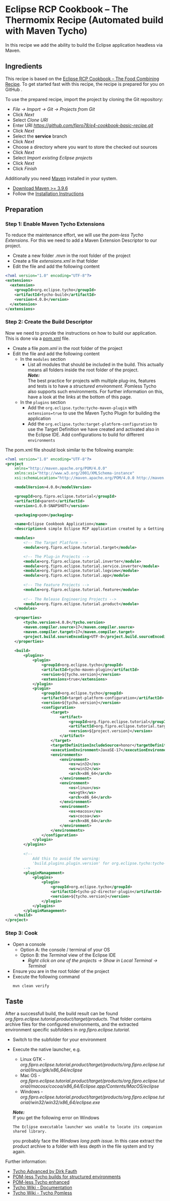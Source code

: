 # Eclipse RCP Cookbook – The Thermomix Recipe (Automated build with Maven Tycho)

In this recipe we add the ability to build the Eclipse application headless via Maven.

## Ingredients

This recipe is based on the [Eclipse RCP Cookbook – The Food Combining Recipe](Eclipse_RCP_Cookbook_Services_Events.md). To get started fast with this recipe, the recipe is prepared for you on GitHub .

To use the prepared recipe, import the project by cloning the Git repository:

- _File → Import → Git → Projects from Git_
- Click _Next_
- Select _Clone URI_
- Enter URI _https://github.com/fipro78/e4-cookbook-basic-recipe.git_
- Click _Next_
- Select the **service** branch
- Click _Next_
- Choose a directory where you want to store the checked out sources
- Click _Next_
- Select _Import existing Eclipse projects_
- Click _Next_
- Click _Finish_

Additionally you need [Maven](https://maven.apache.org/) installed in your system.
- [Download Maven >= 3.9.6](https://maven.apache.org/download.cgi)
- Follow the [Installation Instructions](https://maven.apache.org/install.html)

## Preparation

### Step 1: Enable Maven Tycho Extensions

To reduce the maintenance effort, we will use the _pom-less Tycho Extensions_. For this we need to add a Maven Extension Descriptor to our project.

- Create a new folder _.mvn_ in the root folder of the project
- Create a file _extensions.xml_ in that folder
- Edit the file and add the following content

```xml
<?xml version="1.0" encoding="UTF-8"?>
<extensions>
  <extension>
    <groupId>org.eclipse.tycho</groupId>
    <artifactId>tycho-build</artifactId>
    <version>4.0.8</version>
  </extension>
</extensions>
```

### Step 2: Create the Build Descriptor

Now we need to provide the instructions on how to build our application. This is done via a [pom.xml](https://maven.apache.org/guides/introduction/introduction-to-the-pom.html#:~:text=What%20is%20a%20POM%3F,default%20values%20for%20most%20projects.) file.

- Create a file _pom.xml_ in the root folder of the project
- Edit the file and add the following content
  - In the `modules` section 
    - List all modules that should be included in the build. This actually means all folders inside the root folder of the project.  
    *__Note:__*  
  The best practice for projects with multiple plug-ins, features and tests is to have a _structured environment_. Pomless Tycho also supports such environments. For further information on this, have a look at the links at the bottom of this page.
  - In the `plugins` section 
    - Add the `org.eclipse.tycho:tycho-maven-plugin` with `extensions=true` to use the Maven Tycho Plugin for building the application
    - Add the `org.eclipse.tycho:target-platform-configuration` to use the Target Definition we have created and activated also in the Eclipse IDE. Add configurations to build for different `environments`
    
The pom.xml file should look similar to the following example:

```xml
<?xml version="1.0" encoding="UTF-8"?>
<project
	xmlns="http://maven.apache.org/POM/4.0.0" 
	xmlns:xsi="http://www.w3.org/2001/XMLSchema-instance"
	xsi:schemaLocation="http://maven.apache.org/POM/4.0.0 http://maven.apache.org/xsd/maven-4.0.0.xsd">

	<modelVersion>4.0.0</modelVersion>

	<groupId>org.fipro.eclipse.tutorial</groupId>
	<artifactId>parent</artifactId>
	<version>1.0.0-SNAPSHOT</version>

	<packaging>pom</packaging>

	<name>Eclipse Cookbook Application</name>
	<description>A simple Eclipse RCP application created by a Getting Started Cookbook</description>

	<modules>
		<!-- The Target Platform -->
		<module>org.fipro.eclipse.tutorial.target</module>

		<!-- The Plug-in Projects -->
		<module>org.fipro.eclipse.tutorial.inverter</module>
		<module>org.fipro.eclipse.tutorial.service.inverter</module>
		<module>org.fipro.eclipse.tutorial.logview</module>
		<module>org.fipro.eclipse.tutorial.app</module>
		
		<!-- The Feature Projects -->
		<module>org.fipro.eclipse.tutorial.feature</module>
		
		<!-- The Release Engineering Projects -->
		<module>org.fipro.eclipse.tutorial.product</module>
	</modules>

	<properties>
		<tycho.version>4.0.8</tycho.version>
		<maven.compiler.source>17</maven.compiler.source>
		<maven.compiler.target>17</maven.compiler.target>
		<project.build.sourceEncoding>UTF-8</project.build.sourceEncoding>
	</properties>
    
	<build>
		<plugins>
			<plugin>
				<groupId>org.eclipse.tycho</groupId>
				<artifactId>tycho-maven-plugin</artifactId>
				<version>${tycho.version}</version>
				<extensions>true</extensions>
			</plugin>
			<plugin>
				<groupId>org.eclipse.tycho</groupId>
				<artifactId>target-platform-configuration</artifactId>
				<version>${tycho.version}</version>
				<configuration>
					<target>
						<artifact>
							<groupId>org.fipro.eclipse.tutorial</groupId>
							<artifactId>org.fipro.eclipse.tutorial.target</artifactId>
							<version>${project.version}</version>
						</artifact>
					</target>
					<targetDefinitionIncludeSource>honor</targetDefinitionIncludeSource>
					<executionEnvironment>JavaSE-17</executionEnvironment>
					<environments>
						<environment>
							<os>win32</os>
							<ws>win32</ws>
							<arch>x86_64</arch>
						</environment>
						<environment>
							<os>linux</os>
							<ws>gtk</ws>
							<arch>x86_64</arch>
						</environment>
						<environment>
							<os>macosx</os>
							<ws>cocoa</ws>
							<arch>x86_64</arch>
						</environment>
					</environments>
				</configuration>
			</plugin>
		</plugins>
		
		<!-- 
			Add this to avoid the warning: 
			'build.plugins.plugin.version' for org.eclipse.tycho:tycho-p2-director-plugin is missing. 
		-->
		<pluginManagement>
			<plugins>
				<plugin>
					<groupId>org.eclipse.tycho</groupId>
					<artifactId>tycho-p2-director-plugin</artifactId>
					<version>${tycho.version}</version>
				</plugin>
			</plugins>
		</pluginManagement>
	</build>
</project>
```

### Step 3: Cook

- Open a console
  - Option A: the console / terminal of your OS
  - Option B: the _Terminal_ view of the Eclipse IDE
    - _Right click on one of the projects → Show in Local Terminal → Terminal_
- Ensure you are in the root folder of the project
- Execute the following command
  ```
  mvn clean verify
  ```

## Taste

After a successfull build, the build result can be found _org.fipro.eclipse.tutorial.product/target/products_. That folder contains archive files for the configured environments, and the extracted environment specific subfolders in _org.fipro.eclipse.tutorial_.

- Switch to the subfolder for your environment
- Execute the native launcher, e.g. 
  - Linux GTK - _org.fipro.eclipse.tutorial.product/target/products/org.fipro.eclipse.tutorial/linux/gtk/x86_64/eclipse_
  - Mac OS - _org.fipro.eclipse.tutorial.product/target/products/org.fipro.eclipse.tutorial/macosx/cocoa/x86_64/Eclipse.app/Contents/MacOS/eclipse_
  - Windows - _org.fipro.eclipse.tutorial.product/target/products/org.fipro.eclipse.tutorial/win32/win32/x86_64/eclipse.exe_

  __*Note:*__  
  If you get the following error on Windows

  ```
  The Eclipse executable launcher was unable to locate its companion shared library.
  ```
  you probably face the _Windows long path issue_. In this case extract the product archive to a folder with less depth in the file system and try again.



Further information:
 - [Tycho Advanced by Dirk Fauth](https://vogella.com/blog/tycho-advanced/)
 - [POM-less Tycho builds for structured environments](https://vogella.com/blog/pom-less-tycho-builds-for-structured-environments/)
 - [POM-less Tycho enhanced](https://vogella.com/blog/pom-less-tycho-enhanced/)
 - [Tycho Wiki - Documentation](https://github.com/eclipse-tycho/tycho/wiki)
 - [Tycho Wiki - Tycho Pomless](https://github.com/eclipse-tycho/tycho/wiki/Tycho-Pomless)